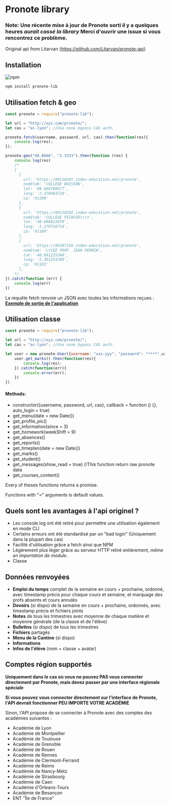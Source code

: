 # Pronote library

### Note: Une récente mise à jour de Pronote sorti il y a quelques heures _aurait cassé la library_ Merci d'ouvrir une issue si vous rencontrez ce problème.
Original api from Litarvan (https://github.com/Litarvan/pronote-api)

## Installation
![npm](https://img.shields.io/npm/v/pronote-lib)
```Bash
npm install pronote-lib
```
## Utilisation fetch & geo
```Javascript
const pronote = require("pronote-lib");

let url = "http://xyz.com/pronote/";
let cas = "ac-lyon"; //Use none bypass CAS auth.

pronote.fetch(username, password, url, cas).then(function(res){
    console.log(res);
});

pronote.geo("48.8666", "2.3333").then(function (res) {
	console.log(res)
    /*
    [
      {
        url: 'https://0911028Y.index-education.net/pronote',
        nomEtab: 'COLLEGE BUISSON',
        lat: '48.689780677',
        long: '2.378403720',
        cp: '91260'
      },
      {
        url: 'https://0911029Z.index-education.net/pronote',
        nomEtab: 'COLLEGE PICASSO\r\n',
        lat: '48.690822079',
        long: '2.279716714',
        cp: '91160'
      },
      {
        url: 'https://0910715H.index-education.net/pronote',
        nomEtab: 'LYCEE PROF. JEAN PERRIN',
        lat: '48.691235348',
        long: '2.301254789',
        cp: '91163'
      },
    */
}).catch(function (err) {
	console.log(err)
})

``` 
La requête fetch renvoie un JSON avec toutes les informations reçues : [**Exemple de sortie de l'application**](https://gist.github.com/Litarvan/ec666fa544f6d036e515867d0f266ca7)

## Utilisation classe

```Javascript
const pronote = require("pronote-lib");

let url = "http://xyz.com/pronote/";
let cas = "ac-lyon"; //Use none bypass CAS auth.

let user = new pronote.User({username: "xxx.yyy", "password": "****",url,cas}, function(){
    user.get_marks().then(function(res){
        console.log(res);
    }).catch(function(err){
        console.error(err);   
    })
})
```

#### Methods:
* constructor({username, password, url, cas}, callback = function () {}, auto_login = true)
* get_menu(date = new Date())
* get_profile_pic()
* get_information(since = 3)
* get_homework(weekShift = 9)
* get_absences()
* get_reports()
* get_timeplan(date = new Date())
* get_marks()
* get_student()
* get_messages(show_read = true) //This function return raw pronote data
* get_courses_content()

Every of theses functions returns a promise.

Functions with "=" arguments is default values.

## Quels sont les avantages à l'api originel ?
- Les console.log ont été retiré pour permettre une utilisation également en mode CLI
- Certains erreurs ont été standardisé par un "bad login" (Uniquement dans la plupart des cas)
- Facilité d'utilisation grâce a fetch ainsi que NPM
- Légèrement plus léger grâce au serveur HTTP retiré entièrement, _même en importation de module_.
- Classe

## Données renvoyées

- **Emploi du temps** complet de la semaine en cours + prochaine, ordonné, avec timestamp précis pour chaque cours et semaine,
et marquage des profs absents et cours annulés
- **Devoirs** (si dispo) de la semaine en cours + prochaine, ordonnés, avec timestamp précis et fichiers joints
- **Notes** de tous les trimestres avec moyenne de chaque matière et moyenne générale (de la classe et de l'élève)
- **Bulletins** (si dispo) de tous les trimestres
- **Fichiers** partagés
- **Menu de la Cantine** (si dispo)
- **Informations**
- **Infos de l'élève** (nom + classe + avatar)

## Comptes région supportés

**Uniquement dans le cas où vous ne pouvez PAS vous connecter directement par Pronote, mais devez passer par une interface régionale spéciale**

**Si vous pouvez vous connecter directement sur l'interface de Pronote, l'API devrait fonctionner PEU IMPORTE VOTRE ACADÉMIE**

Sinon, l'API propose de se connecter à Pronote avec des comptes des académies suivantes :

- Académie de Lyon
- Académie de Montpellier
- Académie de Toulouse
- Académie de Grenoble
- Académie de Rouen
- Académie de Rennes
- Académie de Clermont-Ferrand
- Académie de Reims
- Académie de Nancy-Metz
- Académie de Strasbourg
- Académie de Caen
- Académie d'Orleans-Tours
- Académie de Besançon
- ENT "Île de France"
